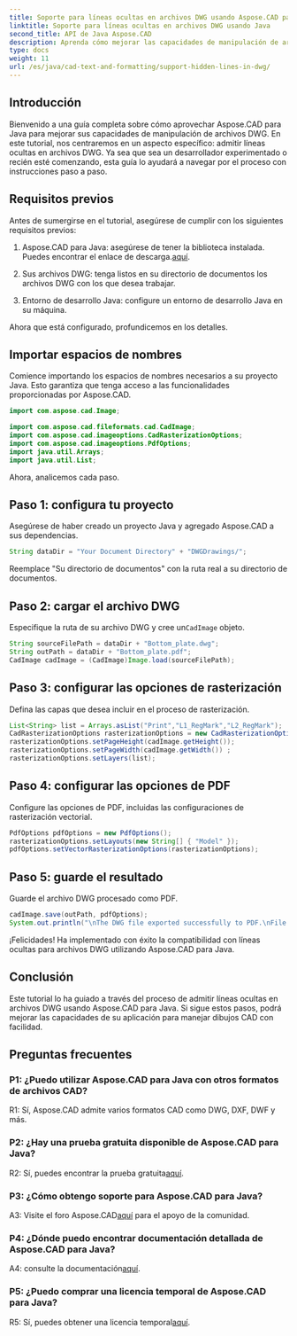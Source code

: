 ```yaml
---
title: Soporte para líneas ocultas en archivos DWG usando Aspose.CAD para Java
linktitle: Soporte para líneas ocultas en archivos DWG usando Java
second_title: API de Java Aspose.CAD
description: Aprenda cómo mejorar las capacidades de manipulación de archivos DWG de su aplicación Java utilizando Aspose.CAD. Siga nuestra guía paso a paso para obtener soporte para líneas ocultas. Mejore su manejo de dibujos CAD con facilidad.
type: docs
weight: 11
url: /es/java/cad-text-and-formatting/support-hidden-lines-in-dwg/
---
```

## Introducción

Bienvenido a una guía completa sobre cómo aprovechar Aspose.CAD para Java para mejorar sus capacidades de manipulación de archivos DWG. En este tutorial, nos centraremos en un aspecto específico: admitir líneas ocultas en archivos DWG. Ya sea que sea un desarrollador experimentado o recién esté comenzando, esta guía lo ayudará a navegar por el proceso con instrucciones paso a paso.

## Requisitos previos

Antes de sumergirse en el tutorial, asegúrese de cumplir con los siguientes requisitos previos:

1.  Aspose.CAD para Java: asegúrese de tener la biblioteca instalada. Puedes encontrar el enlace de descarga.[aquí](https://releases.aspose.com/cad/java/).

2. Sus archivos DWG: tenga listos en su directorio de documentos los archivos DWG con los que desea trabajar.

3. Entorno de desarrollo Java: configure un entorno de desarrollo Java en su máquina.

Ahora que está configurado, profundicemos en los detalles.

## Importar espacios de nombres

Comience importando los espacios de nombres necesarios a su proyecto Java. Esto garantiza que tenga acceso a las funcionalidades proporcionadas por Aspose.CAD.

```java
import com.aspose.cad.Image;

import com.aspose.cad.fileformats.cad.CadImage;
import com.aspose.cad.imageoptions.CadRasterizationOptions;
import com.aspose.cad.imageoptions.PdfOptions;
import java.util.Arrays;
import java.util.List;
```

Ahora, analicemos cada paso.

## Paso 1: configura tu proyecto

Asegúrese de haber creado un proyecto Java y agregado Aspose.CAD a sus dependencias.

```java
String dataDir = "Your Document Directory" + "DWGDrawings/";
```

Reemplace "Su directorio de documentos" con la ruta real a su directorio de documentos.

## Paso 2: cargar el archivo DWG

 Especifique la ruta de su archivo DWG y cree un`CadImage` objeto.

```java
String sourceFilePath = dataDir + "Bottom_plate.dwg";
String outPath = dataDir + "Bottom_plate.pdf";
CadImage cadImage = (CadImage)Image.load(sourceFilePath);
```

## Paso 3: configurar las opciones de rasterización

Defina las capas que desea incluir en el proceso de rasterización.

```java
List<String> list = Arrays.asList("Print","L1_RegMark","L2_RegMark");
CadRasterizationOptions rasterizationOptions = new CadRasterizationOptions();
rasterizationOptions.setPageHeight(cadImage.getHeight());
rasterizationOptions.setPageWidth(cadImage.getWidth()) ;
rasterizationOptions.setLayers(list);
```

## Paso 4: configurar las opciones de PDF

Configure las opciones de PDF, incluidas las configuraciones de rasterización vectorial.

```java
PdfOptions pdfOptions = new PdfOptions();
rasterizationOptions.setLayouts(new String[] { "Model" });
pdfOptions.setVectorRasterizationOptions(rasterizationOptions);
```

## Paso 5: guarde el resultado

Guarde el archivo DWG procesado como PDF.

```java
cadImage.save(outPath, pdfOptions);
System.out.println("\nThe DWG file exported successfully to PDF.\nFile saved at " + dataDir);
```

¡Felicidades! Ha implementado con éxito la compatibilidad con líneas ocultas para archivos DWG utilizando Aspose.CAD para Java.

## Conclusión

Este tutorial lo ha guiado a través del proceso de admitir líneas ocultas en archivos DWG usando Aspose.CAD para Java. Si sigue estos pasos, podrá mejorar las capacidades de su aplicación para manejar dibujos CAD con facilidad.

## Preguntas frecuentes

### P1: ¿Puedo utilizar Aspose.CAD para Java con otros formatos de archivos CAD?

R1: Sí, Aspose.CAD admite varios formatos CAD como DWG, DXF, DWF y más.

### P2: ¿Hay una prueba gratuita disponible de Aspose.CAD para Java?

 R2: Sí, puedes encontrar la prueba gratuita[aquí](https://releases.aspose.com/).

### P3: ¿Cómo obtengo soporte para Aspose.CAD para Java?

 A3: Visite el foro Aspose.CAD[aquí](https://forum.aspose.com/c/cad/19) para el apoyo de la comunidad.

### P4: ¿Dónde puedo encontrar documentación detallada de Aspose.CAD para Java?

 A4: consulte la documentación[aquí](https://reference.aspose.com/cad/java/).

### P5: ¿Puedo comprar una licencia temporal de Aspose.CAD para Java?

 R5: Sí, puedes obtener una licencia temporal[aquí](https://purchase.aspose.com/temporary-license/).
